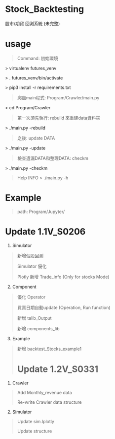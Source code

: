 # Stock_Backtesting
股市/期貨 回測系統 (未完整)


# usage
> Command: 初始環境

\> virtualenv futures_venv 

\> . futures_venv/bin/activate

\> pip3 install -r requirements.txt


> 爬蟲main程式: Program/Crawler/main.py

\> cd Program/Crawler
 

> 第一次須先執行: rebuild 來重建data資料夾

\> ./main.py -rebuild
> 之後: update DATA

\> ./main.py -update

> 檢查遺漏DATA和整理DATA: checkm

\> ./main.py -checkm

> Help INFO
\> ./main.py -h 

# Example
> path: Program/Jupyter/


# Update 1.1V_S0206

1. Simulator

> 新增個股回測
> 
> Simulator 優化
> 
> Plotly 新增 Trade_info (Only for stocks Mode)

2.  Component

> 優化 Operator
> 
> 買賣日期自動update (Operation, Run function)
> 
> 新增 talib_Output
> 
> 新增 components_lib
> 

3. Example

>
> 新增 backtest\_Stocks_example1
> 
> # Update 1.2V_S0331

1. Crawler

>  Add Monthly_revenue data
> 
>  Re-write Crawler data structure

2. Simulator

>  Update sim.Iplotly
> 
>  Update structure
>
 
